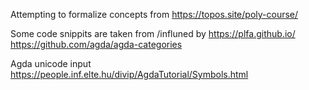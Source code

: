 Attempting to formalize concepts from https://topos.site/poly-course/

Some code snippits are taken from /influned by
https://plfa.github.io/
https://github.com/agda/agda-categories

Agda unicode input
https://people.inf.elte.hu/divip/AgdaTutorial/Symbols.html
